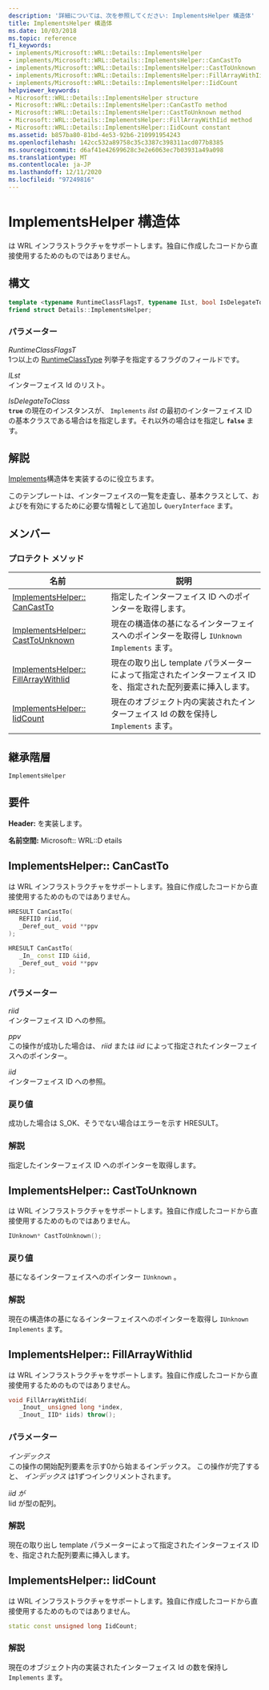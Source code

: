 ```yaml
---
description: '詳細については、次を参照してください: ImplementsHelper 構造体'
title: ImplementsHelper 構造体
ms.date: 10/03/2018
ms.topic: reference
f1_keywords:
- implements/Microsoft::WRL::Details::ImplementsHelper
- implements/Microsoft::WRL::Details::ImplementsHelper::CanCastTo
- implements/Microsoft::WRL::Details::ImplementsHelper::CastToUnknown
- implements/Microsoft::WRL::Details::ImplementsHelper::FillArrayWithIid
- implements/Microsoft::WRL::Details::ImplementsHelper::IidCount
helpviewer_keywords:
- Microsoft::WRL::Details::ImplementsHelper structure
- Microsoft::WRL::Details::ImplementsHelper::CanCastTo method
- Microsoft::WRL::Details::ImplementsHelper::CastToUnknown method
- Microsoft::WRL::Details::ImplementsHelper::FillArrayWithIid method
- Microsoft::WRL::Details::ImplementsHelper::IidCount constant
ms.assetid: b857ba80-81bd-4e53-92b6-210991954243
ms.openlocfilehash: 142cc532a89758c35c3387c398311acd077b8385
ms.sourcegitcommit: d6af41e42699628c3e2e6063ec7b03931a49a098
ms.translationtype: MT
ms.contentlocale: ja-JP
ms.lasthandoff: 12/11/2020
ms.locfileid: "97249816"
---
```

# <a name="implementshelper-structure"></a>ImplementsHelper 構造体

は WRL インフラストラクチャをサポートします。独自に作成したコードから直接使用するためのものではありません。

## <a name="syntax"></a>構文

```cpp
template <typename RuntimeClassFlagsT, typename ILst, bool IsDelegateToClass>
friend struct Details::ImplementsHelper;
```

### <a name="parameters"></a>パラメーター

*RuntimeClassFlagsT*<br/>
1つ以上の [RuntimeClassType](runtimeclasstype-enumeration.md) 列挙子を指定するフラグのフィールドです。

*ILst*<br/>
インターフェイス Id のリスト。

*IsDelegateToClass*<br/>
**`true`** の現在のインスタンスが、 `Implements` *ilst* の最初のインターフェイス ID の基本クラスである場合はを指定します。それ以外の場合はを指定し **`false`** ます。

## <a name="remarks"></a>解説

[Implements](implements-structure.md)構造体を実装するのに役立ちます。

このテンプレートは、インターフェイスの一覧を走査し、基本クラスとして、およびを有効にするために必要な情報として追加し `QueryInterface` ます。

## <a name="members"></a>メンバー

### <a name="protected-methods"></a>プロテクト メソッド

名前                                                    | 説明
------------------------------------------------------- | -------------------------------------------------------------------------------------------------------------
[ImplementsHelper:: CanCastTo](#cancastto)               | 指定したインターフェイス ID へのポインターを取得します。
[ImplementsHelper:: CastToUnknown](#casttounknown)       | 現在の構造体の基になるインターフェイスへのポインターを取得し `IUnknown` `Implements` ます。
[ImplementsHelper:: FillArrayWithIid](#fillarraywithiid) | 現在の取り出し template パラメーターによって指定されたインターフェイス ID を、指定された配列要素に挿入します。
[ImplementsHelper:: IidCount](#iidcount)                 | 現在のオブジェクト内の実装されたインターフェイス Id の数を保持し `Implements` ます。

## <a name="inheritance-hierarchy"></a>継承階層

`ImplementsHelper`

## <a name="requirements"></a>要件

**Header:** を実装します。

**名前空間:** Microsoft:: WRL::D etails

## <a name="implementshelpercancastto"></a><a name="cancastto"></a> ImplementsHelper:: CanCastTo

は WRL インフラストラクチャをサポートします。独自に作成したコードから直接使用するためのものではありません。

```cpp
HRESULT CanCastTo(
   REFIID riid,
   _Deref_out_ void **ppv
);

HRESULT CanCastTo(
   _In_ const IID &iid,
   _Deref_out_ void **ppv
);
```

### <a name="parameters"></a>パラメーター

*riid*<br/>
インターフェイス ID への参照。

*ppv*<br/>
この操作が成功した場合は、 *riid* または *iid* によって指定されたインターフェイスへのポインター。

*iid*<br/>
インターフェイス ID への参照。

### <a name="return-value"></a>戻り値

成功した場合は S_OK、そうでない場合はエラーを示す HRESULT。

### <a name="remarks"></a>解説

指定したインターフェイス ID へのポインターを取得します。

## <a name="implementshelpercasttounknown"></a><a name="casttounknown"></a> ImplementsHelper:: CastToUnknown

は WRL インフラストラクチャをサポートします。独自に作成したコードから直接使用するためのものではありません。

```cpp
IUnknown* CastToUnknown();
```

### <a name="return-value"></a>戻り値

基になるインターフェイスへのポインター `IUnknown` 。

### <a name="remarks"></a>解説

現在の構造体の基になるインターフェイスへのポインターを取得し `IUnknown` `Implements` ます。

## <a name="implementshelperfillarraywithiid"></a><a name="fillarraywithiid"></a> ImplementsHelper:: FillArrayWithIid

は WRL インフラストラクチャをサポートします。独自に作成したコードから直接使用するためのものではありません。

```cpp
void FillArrayWithIid(
   _Inout_ unsigned long *index,
   _Inout_ IID* iids) throw();
```

### <a name="parameters"></a>パラメーター

*インデックス*<br/>
この操作の開始配列要素を示す0から始まるインデックス。 この操作が完了すると、 *インデックス* は1ずつインクリメントされます。

*iid が*<br/>
Iid が型の配列。

### <a name="remarks"></a>解説

現在の取り出し template パラメーターによって指定されたインターフェイス ID を、指定された配列要素に挿入します。

## <a name="implementshelperiidcount"></a><a name="iidcount"></a> ImplementsHelper:: IidCount

は WRL インフラストラクチャをサポートします。独自に作成したコードから直接使用するためのものではありません。

```cpp
static const unsigned long IidCount;
```

### <a name="remarks"></a>解説

現在のオブジェクト内の実装されたインターフェイス Id の数を保持し `Implements` ます。
